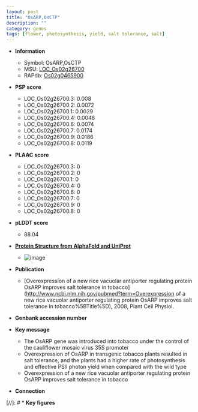 ```yaml
---
layout: post
title: "OsARP,OsCTP"
description: ""
category: genes
tags: [flower, photosynthesis, yield, salt tolerance, salt]
---
```


* **Information**  
    + Symbol: OsARP,OsCTP  
    + MSU: [LOC_Os02g26700](http://rice.plantbiology.msu.edu/cgi-bin/ORF_infopage.cgi?orf=LOC_Os02g26700)  
    + RAPdb: [Os02g0465900](http://rapdb.dna.affrc.go.jp/viewer/gbrowse_details/irgsp1?name=Os02g0465900)  

* **PSP score**  
    + LOC_Os02g26700.3: 0.008 
    + LOC_Os02g26700.2: 0.0072 
    + LOC_Os02g26700.1: 0.0029 
    + LOC_Os02g26700.4: 0.0048 
    + LOC_Os02g26700.6: 0.0074 
    + LOC_Os02g26700.7: 0.0174 
    + LOC_Os02g26700.9: 0.0186 
    + LOC_Os02g26700.8: 0.0119 

* **PLAAC score**  
    + LOC_Os02g26700.3: 0 
    + LOC_Os02g26700.2: 0 
    + LOC_Os02g26700.1: 0 
    + LOC_Os02g26700.4: 0 
    + LOC_Os02g26700.6: 0 
    + LOC_Os02g26700.7: 0 
    + LOC_Os02g26700.9: 0 
    + LOC_Os02g26700.8: 0 

* **pLDDT score**
    + 88.04

* **[Protein Structure from AlphaFold and UniProt](https://www.uniprot.org/uniprotkb/Q6K7C2/entry#structure)**
    + ![image](https://ricepsp.github.io/images/Q6/AF-Q6K7C2-F1.png)

* **Publication**  
    + [Overexpression of a new rice vacuolar antiporter regulating protein OsARP improves salt tolerance in tobacco](http://www.ncbi.nlm.nih.gov/pubmed?term=Overexpression of a new rice vacuolar antiporter regulating protein OsARP improves salt tolerance in tobacco%5BTitle%5D), 2008, Plant Cell Physiol.

* **Genbank accession number**  

* **Key message**  
    + The OsARP gene was introduced into tobacco under the control of the cauliflower mosaic virus 35S promoter
    + Overexpression of OsARP in transgenic tobacco plants resulted in salt tolerance, and the plants had a higher rate of photosynthesis and effective PSII photon yield when compared with the wild type
    + Overexpression of a new rice vacuolar antiporter regulating protein OsARP improves salt tolerance in tobacco

* **Connection**  

[//]: # * **Key figures**  


